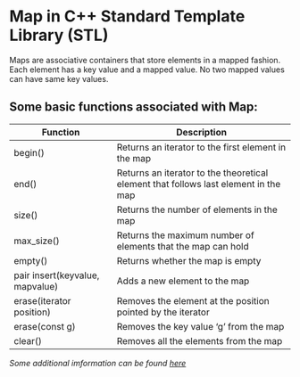 # Map in C++ Standard Template Library (STL)

Maps are associative containers that store elements in a mapped fashion. Each element has a key value and a mapped value. No two mapped values can have same key values.

 
## Some basic functions associated with Map:

Function | Description
------------ | -------------
begin() | Returns an iterator to the first element in the map
end() | Returns an iterator to the theoretical element that follows last element in the map
size() | Returns the number of elements in the map
max_size() | Returns the maximum number of elements that the map can hold
empty() | Returns whether the map is empty
pair insert(keyvalue, mapvalue) | Adds a new element to the map
erase(iterator position) | Removes the element at the position pointed by the iterator
erase(const g) | Removes the key value ‘g’ from the map
clear() | Removes all the elements from the map



*Some additional imformation can be found [here](https://www.geeksforgeeks.org/map-associative-containers-the-c-standard-template-library-stl/)*
